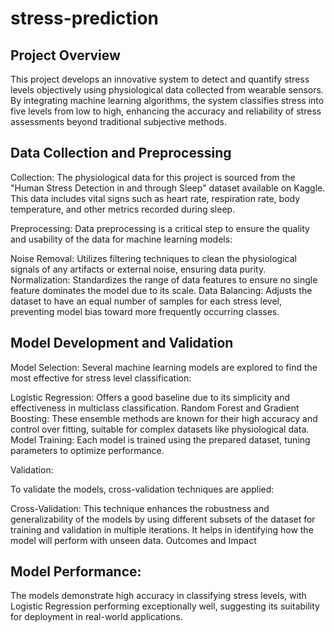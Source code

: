 # stress-prediction

## Project Overview

This project develops an innovative system to detect and quantify stress levels objectively using physiological data collected from wearable sensors. By integrating machine learning algorithms, the system classifies stress into five levels from low to high, enhancing the accuracy and reliability of stress assessments beyond traditional subjective methods.

## Data Collection and Preprocessing

Collection:
The physiological data for this project is sourced from the "Human Stress Detection in and through Sleep" dataset available on Kaggle. This data includes vital signs such as heart rate, respiration rate, body temperature, and other metrics recorded during sleep.

Preprocessing:
Data preprocessing is a critical step to ensure the quality and usability of the data for machine learning models:

Noise Removal: Utilizes filtering techniques to clean the physiological signals of any artifacts or external noise, ensuring data purity.
Normalization: Standardizes the range of data features to ensure no single feature dominates the model due to its scale.
Data Balancing: Adjusts the dataset to have an equal number of samples for each stress level, preventing model bias toward more frequently occurring classes.


## Model Development and Validation

Model Selection:
Several machine learning models are explored to find the most effective for stress level classification:

Logistic Regression: Offers a good baseline due to its simplicity and effectiveness in multiclass classification.
Random Forest and Gradient Boosting: These ensemble methods are known for their high accuracy and control over fitting, suitable for complex datasets like physiological data.
Model Training: Each model is trained using the prepared dataset, tuning parameters to optimize performance.

Validation:

To validate the models, cross-validation techniques are applied:

Cross-Validation: This technique enhances the robustness and generalizability of the models by using different subsets of the dataset for training and validation in multiple iterations. It helps in identifying how the model will perform with unseen data.
Outcomes and Impact


## Model Performance:
The models demonstrate high accuracy in classifying stress levels, with Logistic Regression performing exceptionally well, suggesting its suitability for deployment in real-world applications.


